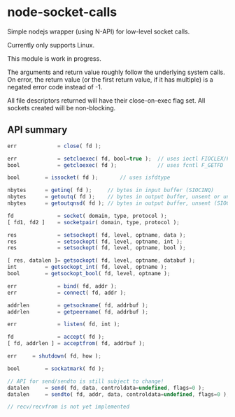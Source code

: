 # node-socket-calls
Simple nodejs wrapper (using N-API) for low-level socket calls.

Currently only supports Linux.

This module is work in progress.

The arguments and return value roughly follow the underlying system calls.
On error, the return value (or the first return value, if it has multiple) is a
negated error code instead of -1.

All file descriptors returned will have their close-on-exec flag set.  All
sockets created will be non-blocking.

## API summary

```js
err             = close( fd );

err             = setcloexec( fd, bool=true );  // uses ioctl FIOCLEX/FIONCLEX
bool            = getcloexec( fd );             // uses fcntl F_GETFD

bool		= issocket( fd );		// uses isfdtype

nbytes		= getinq( fd );		// bytes in input buffer (SIOCINQ)
nbytes		= getoutq( fd );	// bytes in output buffer, unsent or unacknowledged (SIOCOUTQ)
nbytes		= getoutqnsd( fd );	// bytes in output buffer, unsent (SIOCOUTQNSD)

fd              = socket( domain, type, protocol );    
[ fd1, fd2 ]    = socketpair( domain, type, protocol );

res             = setsockopt( fd, level, optname, data );
res             = setsockopt( fd, level, optname, int );
res             = setsockopt( fd, level, optname, bool );

[ res, datalen ]= getsockopt( fd, level, optname, databuf );
int    		= getsockopt_int( fd, level, optname );
bool   		= getsockopt_bool( fd, level, optname );

err             = bind( fd, addr );
err             = connect( fd, addr );

addrlen         = getsockname( fd, addrbuf );
addrlen         = getpeername( fd, addrbuf );

err             = listen( fd, int );

fd              = accept( fd );
[ fd, addrlen ] = acceptfrom( fd, addrbuf );

err		= shutdown( fd, how );

bool		= sockatmark( fd );

// API for send/sendto is still subject to change!
datalen		= send( fd, data, controldata=undefined, flags=0 );
datalen		= sendto( fd, addr, data, controldata=undefined, flags=0 );

// recv/recvfrom is not yet implemented
```
